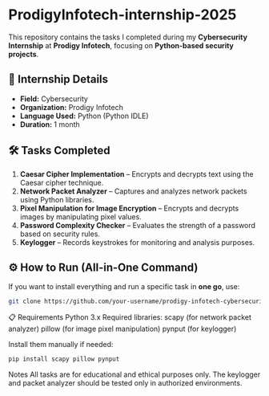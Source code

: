 # ProdigyInfotech-internship-2025

This repository contains the tasks I completed during my **Cybersecurity Internship** at **Prodigy Infotech**, focusing on **Python-based security projects**.

## 📌 Internship Details
- **Field:** Cybersecurity  
- **Organization:** Prodigy Infotech  
- **Language Used:** Python (Python IDLE)  
- **Duration:** 1 month

## 🛠 Tasks Completed
1. **Caesar Cipher Implementation** – Encrypts and decrypts text using the Caesar cipher technique.  
2. **Network Packet Analyzer** – Captures and analyzes network packets using Python libraries.  
3. **Pixel Manipulation for Image Encryption** – Encrypts and decrypts images by manipulating pixel values.  
4. **Password Complexity Checker** – Evaluates the strength of a password based on security rules.  
5. **Keylogger** – Records keystrokes for monitoring and analysis purposes.  

## ⚙️ How to Run (All-in-One Command)
If you want to install everything and run a specific task in **one go**, use:
```bash
git clone https://github.com/your-username/prodigy-infotech-cybersecurity.git 
```
📋 Requirements
Python 3.x
Required libraries:
scapy (for network packet analyzer)
pillow (for image pixel manipulation)
pynput (for keylogger)

Install them manually if needed:
```bash
pip install scapy pillow pynput
```
Notes
All tasks are for educational and ethical purposes only.
The keylogger and packet analyzer should be tested only in authorized environments.






